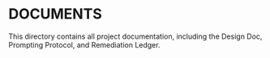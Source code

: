# DOCUMENTS
This directory contains all project documentation, including the Design Doc, Prompting Protocol, and Remediation Ledger.
